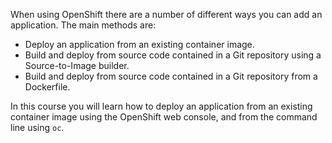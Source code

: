 When using OpenShift there are a number of different ways you can add an application. The main methods are:

* Deploy an application from an existing container image.
* Build and deploy from source code contained in a Git repository using a Source-to-Image builder.
* Build and deploy from source code contained in a Git repository from a Dockerfile.

In this course you will learn how to deploy an application from an existing
container image using the OpenShift web console, and from the command
line using ``oc``.
